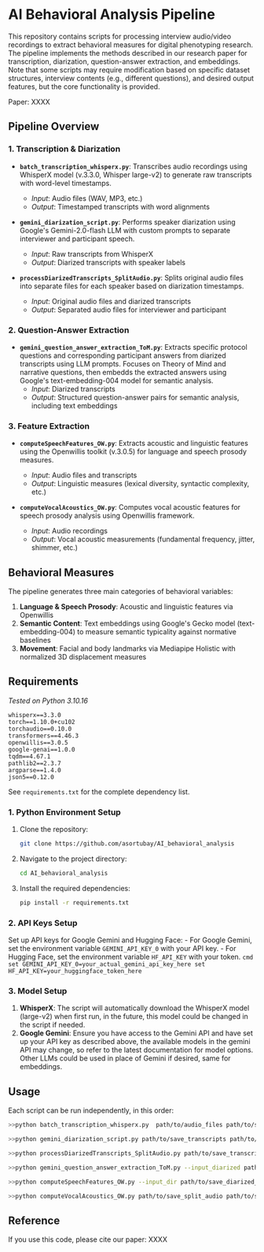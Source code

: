 # AI Behavioral Analysis Pipeline

This repository contains scripts for processing interview audio/video recordings to extract behavioral measures for digital phenotyping research. The pipeline implements the methods described in our research paper for transcription, diarization, question-answer extraction, and embeddings. Note that some scripts may require modification based on specific dataset structures, interview contents (e.g., different questions), and desired output features, but the core functionality is provided.

Paper:
XXXX


## Pipeline Overview

### 1. Transcription & Diarization
- **`batch_transcription_whisperx.py`**: Transcribes audio recordings using WhisperX model (v.3.3.0, Whisper large-v2) to generate raw transcripts with word-level timestamps.
  - *Input*: Audio files (WAV, MP3, etc.)
  - *Output*: Timestamped transcripts with word alignments

- **`gemini_diarization_script.py`**: Performs speaker diarization using Google's Gemini-2.0-flash LLM with custom prompts to separate interviewer and participant speech.
  - *Input*: Raw transcripts from WhisperX
  - *Output*: Diarized transcripts with speaker labels

- **`processDiarizedTranscripts_SplitAudio.py`**: Splits original audio files into separate files for each speaker based on diarization timestamps.
  - *Input*: Original audio files and diarized transcripts
  - *Output*: Separated audio files for interviewer and participant

### 2. Question-Answer Extraction
- **`gemini_question_answer_extraction_ToM.py`**: Extracts specific protocol questions and corresponding participant answers from diarized transcripts using LLM prompts. Focuses on Theory of Mind and narrative questions, then embedds the extracted answers using Google's text-embedding-004 model for semantic analysis.
  - *Input*: Diarized transcripts
  - *Output*: Structured question-answer pairs for semantic analysis, including text embeddings

### 3. Feature Extraction
- **`computeSpeechFeatures_OW.py`**: Extracts acoustic and linguistic features using the Openwillis toolkit (v.3.0.5) for language and speech prosody measures.
  - *Input*: Audio files and transcripts
  - *Output*: Linguistic measures (lexical diversity, syntactic complexity, etc.)

- **`computeVocalAcoustics_OW.py`**: Computes vocal acoustic features for speech prosody analysis using Openwillis framework.
  - *Input*: Audio recordings
  - *Output*: Vocal acoustic measurements (fundamental frequency, jitter, shimmer, etc.)

## Behavioral Measures

The pipeline generates three main categories of behavioral variables:

1. **Language & Speech Prosody**: Acoustic and linguistic features via Openwillis
2. **Semantic Content**: Text embeddings using Google's Gecko model (text-embedding-004) to measure semantic typicality against normative baselines
3. **Movement**: Facial and body landmarks via Mediapipe Holistic with normalized 3D displacement measures

## Requirements

*Tested on Python 3.10.16*

```
whisperx==3.3.0
torch==1.10.0+cu102
torchaudio==0.10.0
transformers==4.46.3
openwillis==3.0.5
google-genai==1.0.0
tqdm==4.67.1
pathlib2==2.3.7
argparse==1.4.0
json5==0.12.0
```
See `requirements.txt` for the complete dependency list.


### 1. Python Environment Setup
1. Clone the repository:
   ```bash
   git clone https://github.com/asortubay/AI_behavioral_analysis
    ```
2. Navigate to the project directory:
    ```bash
    cd AI_behavioral_analysis
      ```
3. Install the required dependencies:
    ```bash
    pip install -r requirements.txt
    ```

### 2. API Keys Setup
Set up API keys for Google Gemini and Hugging Face:
    - For Google Gemini, set the environment variable `GEMINI_API_KEY_0` with your API key.
    - For Hugging Face, set the environment variable `HF_API_KEY` with your token.
    ```cmd
    set GEMINI_API_KEY_0=your_actual_gemini_api_key_here
    set HF_API_KEY=your_huggingface_token_here
    ```

### 3. Model Setup
1. **WhisperX**: The script will automatically download the WhisperX model (large-v2) when first run, in the future, this model could be changed in the script if needed.
2. **Google Gemini**: Ensure you have access to the Gemini API and have set up your API key as described above, the available models in the gemini API may change, so refer to the latest documentation for model options. Other LLMs could be used in place of Gemini if desired, same for embeddings.


## Usage

Each script can be run independently, in this order:

```bash
>>python batch_transcription_whisperx.py  path/to/audio_files path/to/save_transcripts

>>python gemini_diarization_script.py path/to/save_transcripts path/to/save_diarized

>>python processDiarizedTranscripts_SplitAudio.py path/to/save_transcripts path/to/save_diarized path/to/save_diarized_json path/to/audio_files path/to/save_split_audio

>>python gemini_question_answer_extraction_ToM.py --input_diarized path/to/save_diarized_json --output_dir path/to/save_qa

>>python computeSpeechFeatures_OW.py --input_dir path/to/save_diarized_json --output_dir path/to/save_speech_features

>>python computeVocalAcoustics_OW.py path/to/save_split_audio path/to/save_acoustic_features
```


## Reference
If you use this code, please cite our paper:
XXXX
